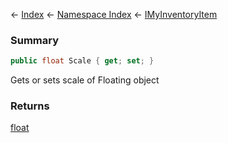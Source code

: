 ← [Index](Api-Index) ← [Namespace Index](Namespace-Index) ← [IMyInventoryItem](VRage.Game.ModAPI.Ingame.IMyInventoryItem)

### Summary

```csharp
public float Scale { get; set; }
```

Gets or sets scale of Floating object

### Returns

[float](https://docs.microsoft.com/en-us/dotnet/api/System.Single?view=netframework-4.6)

